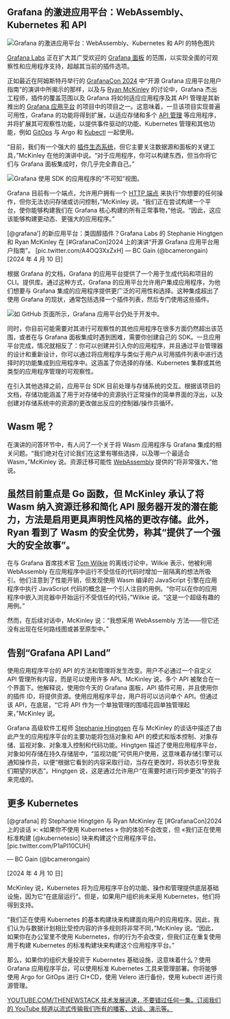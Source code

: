 ## Grafana 的激进应用平台：WebAssembly、Kubernetes 和 API

![Grafana 的激进应用平台：WebAssembly、Kubernetes 和 API 的特色图片](https://cdn.thenewstack.io/media/2024/05/bb7aadd0-ramiro-mendes-2jmjc_jqbbk-unsplash-1-1024x683.jpg)

[Grafana Labs](https://grafana.com/) 正在扩大其广受欢迎的 [Grafana 面板](https://thenewstack.io/why-you-want-easy-to-setup-grafana-dashboards/) 的范围，以实现全面的可观察性和应用程序支持，超越其当前的插件选项。

正如最近在阿姆斯特丹举行的 [GrafanaCon 2024](https://thenewstack.io/grafana-11-no-need-to-create-promql-queries-for-prometheus/) 中“开源 Grafana 应用平台用户指南”的演讲中所揭示的那样，以及与 [Ryan McKinley](https://www.linkedin.com/in/ryan-mckinley) 的讨论中，Grafana 杰出工程师，插件的覆盖范围以及 Grafana 将如何适应应用程序及其 API 管理是其新推出的 [Grafana 应用平台](https://github.com/grafana/grafana-app-sdk) 的项目中的项目之一。这意味着，一旦该项目实现普遍可用性，Grafana 的功能将得到扩展，以适应存储和多个 [API 管理](https://thenewstack.io/api-management/) 等应用程序，并将扩展其可观察性功能，以提供事件驱动的功能、Kubernetes 管理和其他功能，例如 [GitOps](https://thenewstack.io/i-need-to-talk-to-you-about-kubernetes-gitops/) 与 Argo 和 [Kubectl](https://kubernetes.io/docs/reference/kubectl/) 一起使用。

“目前，我们有一个强大的 [插件生态系统](https://thenewstack.io/saltstack-plugin-oriented-programming-could-help-open-source-woes/)，但它主要关注数据源和面板的关键工具，”McKinley 在他的演讲中说。“对于应用程序，你可以构建东西，但当你将它们与 Grafana 面板集成时，你几乎完全靠自己。”

![Grafana 使用 SDK 的应用程序的“不可知”视图。](https://cdn.thenewstack.io/media/2024/05/b533feaa-capture-decran-2024-05-13-155246.png)

Grafana 目前有一个端点，允许用户拥有一个 [HTTP 端点](https://thenewstack.io/simple-http-load-testing-with-slos/) 来执行“你想要的任何操作，但你无法访问存储或访问控制，”McKinley 说。“我们正在尝试构建一个平台，使你能够构建我们在 Grafana 核心构建的所有正常事物，”他说。“因此，这应该能够构建更动态、更强大的应用程序。”

[@grafana’] 的新应用平台：类固醇插件？Grafana Labs 的 Stephanie Hingtgen 和 Ryan McKinley 在 [#GrafanaCon]2024 上的演讲“开源 Grafana 应用平台用户指南”。 [pic.twitter.com/A4OQ3XxZxH]
— BC Gain (@bcamerongain)
[2024 年 4 月 10 日]

根据 Grafana 的文档，Grafana 的应用平台提供了一个用于生成代码和项目的 CLI。提供库。通过这种方式，Grafana 的应用平台允许用户集成应用程序，为他们想要与 Grafana 集成的应用程序提供更广泛的可用性和选择。这种集成超出了使用 Grafana 的现状，通常包括选择一个插件列表，然后专门使用这些插件。

![如 GitHub 页面所示，Grafana 应用平台仍处于开发中。](https://cdn.thenewstack.io/media/2024/05/f1c774c9-capture-decran-2024-05-13-155945-1024x122.png)

同时，你目前可能需要对其进行可观察性的其他应用程序在很多方面仍然超出该范围，或者在与 Grafana 面板集成时遇到困难，需要你创建自己的 SDK。一旦应用平台完成，情况就相反了：你可以创建并引入你的应用程序，并且通过平台管理器的设计和重新设计，你可以通过将应用程序与类似于用户从可用插件列表中进行选择时的功能集成到应用程序中。这涵盖了你选择的存储、Kubernetes 集群或其他类型的应用程序管理的可观察性。

在引入其他选择之前，应用平台 SDK 目前处理与存储系统的交互。根据该项目的文档，存储功能涵盖了用于对存储中的资源执行正常操作的简单界面的浮出，以及创建对存储系统中的资源的更改做出反应的控制器/操作员循环。

## Wasm 呢？

在演讲的问答环节中，有人问了一个关于将 Wasm 应用程序与 Grafana 集成的相关问题。“我们绝对在讨论我们在这里有哪些选择，以及哪一个最适合 Wasm，”McKinley 说。资源迁移可能性 [WebAssembly](https://thenewstack.io/webassembly/) 提供的“将非常强大，”他说。
## 虽然目前重点是 Go 函数，但 McKinley 承认了将 Wasm 纳入资源迁移和简化 API 服务器开发的潜在能力，方法是启用更具声明性风格的更改存储。此外，Ryan 看到了 Wasm 的安全优势，称其“提供了一个强大的安全故事”。

在与 Grafana 首席技术官 [Tom Wilkie](https://uk.linkedin.com/in/tomwilkie) 的离线讨论中，Wilkie 表示，他被利用 WebAssembly 在应用程序中运行不受信任的代码时增加一层隔离的想法所吸引。他们注意到了性能开销，但发现使用 Wasm 编译的 JavaScript 引擎在应用程序中执行 JavaScript 代码的概念是一个引人注目的用例。“你可以在你的应用程序中嵌入浏览器中开始运行不受信任的代码，”Wilkie 说。“这是一个超级有趣的用例。”

然而，在后续对话中，McKinley 说：“我想采用 WebAssembly 方法——但它还没有出现在任何路线图或甚至原型中。”

## 告别“Grafana API Land”

使用应用程序平台的 API 的方法和管理将发生改变。用户不必通过一个自定义 API 管理所有内容，而是可以使用许多 API。McKinley 说，多个 API 被聚合在一个界面下。他解释说，使用你今天的 Grafana 面板，API 插件可用，并且使用你的插件 ID，将提供资源。使用应用程序平台，用户将可以访问单个 API。但通过该 API，在底层，“它将 API 作为一个单独管理的围墙花园单独管理起来，”McKinley 说。

Grafana 高级软件工程师 [Stephanie Hingtgen](https://www.linkedin.com/in/stephanie-hingtgen) 在与 McKinley 的谈话中描述了由此产生的应用程序平台的主要功能将包括对象和 API 的模式和版本控制、对象存储、监视对象、对象准入控制和代码功能。Hingtgen 描述了使用应用程序平台，对象如何存储在持久存储层中，“监视功能”可供用户使用，这意味着存储引擎可以通知操作员，以便“根据它看到的内容采取行动，当存在更改时，将状态引导至我们期望的状态”。Hingtgen 说，这是通过允许用户“在需要时进行同步更改”的钩子来完成的。

## 更多 Kubernetes

[@grafana] 的 Stephanie Hingtgen 与 Ryan McKinley 在 [#GrafanaCon]2024 上的谈话 »: «如果你不使用 Kubernetes » 你的体验不会改变，但 «我们正在使用标准构建 [@kubernetesio] 块来构建这个应用程序平台。 [pic.twitter.com/P1aPI10CUH]

— BC Gain (@bcamerongain)

[2024 年 4 月 10 日]

McKinley 说，Kubernetes 将为应用程序平台的功能、操作和管理提供底层基础设施，因为它“在底层运行”。但是，如果用户组织尚未采用 Kubernetes，他们将得到支持。

“我们正在使用 Kubernetes 的基本构建块来构建面向用户的应用程序。因此，我们认为与数据计划相比受控内容的许多规则将非常不同，”McKinley 说。“因此，如果你在办公室里不使用 Kubernetes，你的行为不会改变，但我们正在重复使用用于构建 Kubernetes 的标准构建块来构建这个应用程序平台。”

那么，如果你的组织大量投资于 Kubernetes 基础设施，这意味着什么？使用 Grafana 应用程序平台，可以使用标准 Kubernetes 工具来管理部署。你将能够使用 Argo for GitOps 进行 CI+CD，使用 Velero 进行备份，使用 kubectl 进行资源管理。

[
YOUTUBE.COM/THENEWSTACK
技术发展迅速，不要错过任何一集。订阅我们的 YouTube
频道以流式传输我们所有的播客、访谈、演示等。
](https://youtube.com/thenewstack?sub_confirmation=1)